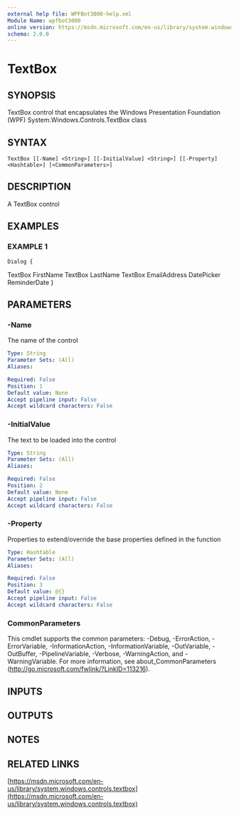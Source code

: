 ```yaml
---
external help file: WPFBot3000-help.xml
Module Name: wpfbot3000
online version: https://msdn.microsoft.com/en-us/library/system.windows.controls.textbox
schema: 2.0.0
---
```


# TextBox

## SYNOPSIS
TextBox control that encapsulates the Windows Presentation Foundation (WPF) System.Windows.Controls.TextBox class

## SYNTAX

```
TextBox [[-Name] <String>] [[-InitialValue] <String>] [[-Property] <Hashtable>] [<CommonParameters>]
```

## DESCRIPTION
A TextBox control

## EXAMPLES

### EXAMPLE 1
```
Dialog {
```

TextBox FirstName
    TextBox LastName
    TextBox EmailAddress
    DatePicker ReminderDate
}

## PARAMETERS

### -Name
The name of the control

```yaml
Type: String
Parameter Sets: (All)
Aliases:

Required: False
Position: 1
Default value: None
Accept pipeline input: False
Accept wildcard characters: False
```

### -InitialValue
The text to be loaded into the control

```yaml
Type: String
Parameter Sets: (All)
Aliases:

Required: False
Position: 2
Default value: None
Accept pipeline input: False
Accept wildcard characters: False
```

### -Property
Properties to extend/override the base properties defined in the function

```yaml
Type: Hashtable
Parameter Sets: (All)
Aliases:

Required: False
Position: 3
Default value: @{}
Accept pipeline input: False
Accept wildcard characters: False
```

### CommonParameters
This cmdlet supports the common parameters: -Debug, -ErrorAction, -ErrorVariable, -InformationAction, -InformationVariable, -OutVariable, -OutBuffer, -PipelineVariable, -Verbose, -WarningAction, and -WarningVariable.
For more information, see about_CommonParameters (http://go.microsoft.com/fwlink/?LinkID=113216).

## INPUTS

## OUTPUTS

## NOTES

## RELATED LINKS

[https://msdn.microsoft.com/en-us/library/system.windows.controls.textbox](https://msdn.microsoft.com/en-us/library/system.windows.controls.textbox)

